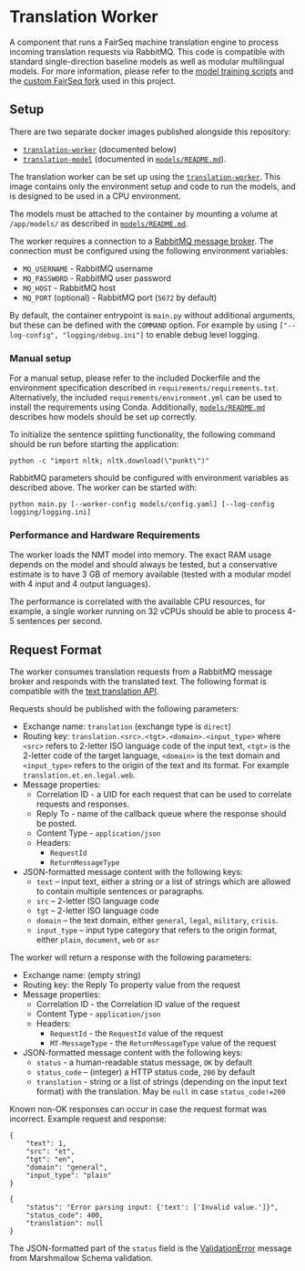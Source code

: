 # Translation Worker

A component that runs a FairSeq machine translation engine to process incoming translation requests via RabbitMQ. This
code is compatible with standard single-direction baseline models as well as modular multilingual models. For more
information, please refer to the [model training scripts](https://github.com/Project-MTee/model_training) and the 
[custom FairSeq fork](https://github.com/TartuNLP/fairseq/releases/tag/mtee-0.1.0) used in this project.

## Setup

There are two separate docker images published alongside this repository: 
- [`translation-worker`](https://ghcr.io/project-mtee/translation-worker) (documented below)
- [`translation-model`](https://ghcr.io/project-mtee/translation-worker)
(documented in [`models/README.md`](https://github.com/project-mtee/translation-worker/models)).

The translation worker can be set up using the [`translation-worker`](https://ghcr.io/project-mtee/translation-worker). 
This image contains only the environment setup and code to run the models, and is designed to be used in a CPU 
environment.

The models must be attached to the container by mounting a volume at `/app/models/` as described in 
[`models/README.md`](https://github.com/project-mtee/translation-worker/models).

The worker requires a connection to a [RabbitMQ message broker](https://www.rabbitmq.com/). The connection must be 
configured using the following environment variables:
- `MQ_USERNAME` - RabbitMQ username
- `MQ_PASSWORD` - RabbitMQ user password
- `MQ_HOST` - RabbitMQ host
- `MQ_PORT` (optional) - RabbitMQ port (`5672` by default)

By default, the container entrypoint is `main.py` without additional arguments, but these can be defined with the 
`COMMAND` option. For example by using `["--log-config", "logging/debug.ini"]` to enable debug level logging.

### Manual setup

For a manual setup, please refer to the included Dockerfile and the environment specification described in 
`requirements/requirements.txt`. Alternatively, the included `requirements/environment.yml` can be used to install the 
requirements using Conda. Additionally, [`models/README.md`](https://github.com/project-mtee/translation-worker/models) 
describes how models should be set up correctly.

To initialize the sentence splitting functionality, the following command should be run before starting the application:

```python -c "import nltk; nltk.download(\"punkt\")"```

RabbitMQ parameters should be configured with environment variables as described above. The worker can be started with:

```python main.py [--worker-config models/config.yaml] [--log-config logging/logging.ini]```

### Performance and Hardware Requirements

The worker loads the NMT model into memory. The exact RAM usage depends on the model and should always be tested, but a 
conservative estimate is to have 3 GB of memory available (tested with a modular model with 4 input and 4 output 
languages).

The performance is correlated with the available CPU resources, for example, a single worker running on 32 vCPUs should 
be able to process 4-5 sentences per second.

## Request Format

The worker consumes translation requests from a RabbitMQ message broker and responds with the translated text. 
The following format is compatible with the [text translation API](https://ghcr.io/project-mtee/text-translation-api).

Requests should be published with the following parameters:
- Exchange name: `translation` (exchange type is `direct`)
- Routing key: `translation.<src>.<tgt>.<domain>.<input_type>` where `<src>` refers to 2-letter ISO language code of 
  the input text, `<tgt>` is the 2-letter code of the target language, `<domain>` is the text domain and 
  `<input_type>` refers to the origin of the text and its format. For example `translation.et.en.legal.web`.
- Message properties:
    - Correlation ID - a UID for each request that can be used to correlate requests and responses.
    - Reply To - name of the callback queue where the response should be posted.
    - Content Type - `application/json`
    - Headers:
        - `RequestId`
        - `ReturnMessageType`
- JSON-formatted message content with the following keys:
    - `text` – input text, either a string or a list of strings which are allowed to contain multiple sentences or
      paragraphs.
    - `src` – 2-letter ISO language code
    - `tgt` – 2-letter ISO language code
    - `domain` – the text domain, either `general`, `legal`, `military`, `crisis`.
    - `input_type` – input type category that refers to the origin format, either `plain`, `document`, `web` or `asr`

The worker will return a response with the following parameters:
- Exchange name: (empty string)
- Routing key: the Reply To property value from the request
- Message properties:
    - Correlation ID - the Correlation ID value of the request
    - Content Type - `application/json`
    - Headers:
        - `RequestId` - the `RequestId` value of the request
        - `MT-MessageType` - the `ReturnMessageType` value of the request
- JSON-formatted message content with the following keys:
    - `status` - a human-readable status message, `OK` by default
    - `status_code` – (integer) a HTTP status code, `200` by default
    - `translation` - string or a list of strings (depending on the input text format) with the translation. May be 
      `null` in case `status_code!=200`

Known non-OK responses can occur in case the request format was incorrect. Example request and response:
```
{
    "text": 1,
    "src": "et",
    "tgt": "en",
    "domain": "general",
    "input_type": "plain"
}
```
```
{
    "status": "Error parsing input: {'text': ['Invalid value.']}",
    "status_code": 400,
    "translation": null
}
```
The JSON-formatted part of the `status` field is the
[ValidationError](https://marshmallow.readthedocs.io/en/stable/_modules/marshmallow/exceptions.html) message from 
Marshmallow Schema validation.